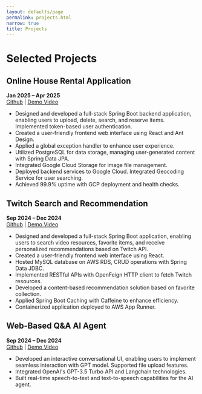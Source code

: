 ```yaml
---
layout: defaults/page
permalink: projects.html
narrow: true
title: Projects
---
```


# Selected Projects

## Online House Rental Application

**Jan 2025 – Apr 2025**  
[Github](#) | [Demo Video](#)

- Designed and developed a full-stack Spring Boot backend application, enabling users to upload, delete, search, and reserve items. Implemented token-based user authentication.
- Created a user-friendly frontend web interface using React and Ant Design.
- Applied a global exception handler to enhance user experience.
- Utilized PostgreSQL for data storage, managing user-generated content with Spring Data JPA.
- Integrated Google Cloud Storage for image file management.
- Deployed backend services to Google Cloud. Integrated Geocoding Service for user searching.
- Achieved 99.9% uptime with GCP deployment and health checks.

## Twitch Search and Recommendation

**Sep 2024 – Dec 2024**  
[Github](#) | [Demo Video](#)

- Designed and developed a full-stack Spring Boot application, enabling users to search video resources, favorite items, and receive personalized recommendations based on Twitch API.
- Created a user-friendly frontend web interface using React.
- Hosted MySQL database on AWS RDS, CRUD operations with Spring Data JDBC.
- Implemented RESTful APIs with OpenFeign HTTP client to fetch Twitch resources.
- Developed a content-based recommendation solution based on favorite collection.
- Applied Spring Boot Caching with Caffeine to enhance efficiency.
- Containerized application deployed to AWS App Runner.

## Web-Based Q&A AI Agent

**Sep 2024 – Dec 2024**  
[Github](#) | [Demo Video](#)

- Developed an interactive conversational UI, enabling users to implement seamless interaction with GPT model. Supported file upload features.
- Integrated OpenAI's GPT-3.5 Turbo API and Langchain technologies.
- Built real-time speech-to-text and text-to-speech capabilities for the AI agent.
